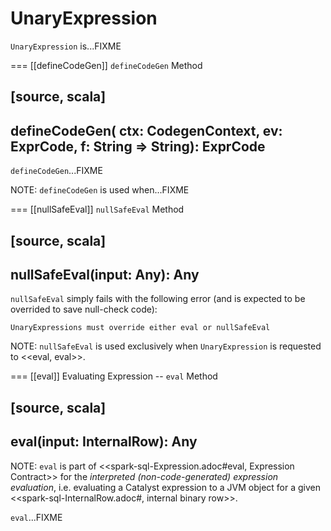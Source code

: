 # UnaryExpression

`UnaryExpression` is...FIXME

=== [[defineCodeGen]] `defineCodeGen` Method

[source, scala]
----
defineCodeGen(
  ctx: CodegenContext,
  ev: ExprCode,
  f: String => String): ExprCode
----

`defineCodeGen`...FIXME

NOTE: `defineCodeGen` is used when...FIXME

=== [[nullSafeEval]] `nullSafeEval` Method

[source, scala]
----
nullSafeEval(input: Any): Any
----

`nullSafeEval` simply fails with the following error (and is expected to be overrided to save null-check code):

```
UnaryExpressions must override either eval or nullSafeEval
```

NOTE: `nullSafeEval` is used exclusively when `UnaryExpression` is requested to <<eval, eval>>.

=== [[eval]] Evaluating Expression -- `eval` Method

[source, scala]
----
eval(input: InternalRow): Any
----

NOTE: `eval` is part of <<spark-sql-Expression.adoc#eval, Expression Contract>> for the *interpreted (non-code-generated) expression evaluation*, i.e. evaluating a Catalyst expression to a JVM object for a given <<spark-sql-InternalRow.adoc#, internal binary row>>.

`eval`...FIXME

